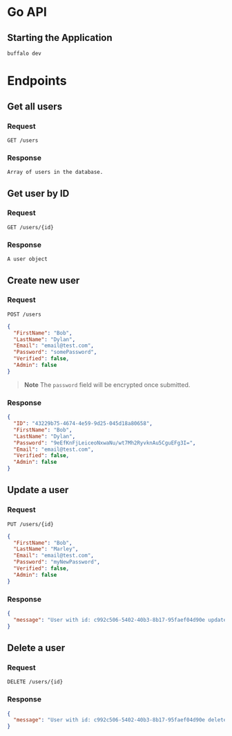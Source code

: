 # Go API

## Starting the Application

```console
buffalo dev
```



# Endpoints

## Get all users
### Request 
`GET /users`
### Response
```
Array of users in the database.
```

## Get user by ID
### Request
`GET /users/{id}`
### Response
```
A user object
```

## Create new user
### Request
`POST /users`
```JSON
{
  "FirstName": "Bob",
  "LastName": "Dylan",
  "Email": "email@test.com",
  "Password": "somePassword",
  "Verified": false,
  "Admin": false
}
```

> **Note**
> The `password` field will be encrypted once submitted. 

### Response
```JSON
{
  "ID": "43229b75-4674-4e59-9d25-045d18a80658",
  "FirstName": "Bob",
  "LastName": "Dylan",
  "Password": "9eEfKnFjLeiceoNxwaNu/wt7Mh2RyvknAu5CguEFg3I=",
  "Email": "email@test.com",
  "Verified": false,
  "Admin": false
}
```

## Update a user
### Request
`PUT /users/{id}`
```JSON
{
  "FirstName": "Bob",
  "LastName": "Marley",
  "Email": "email@test.com",
  "Password": "myNewPassword",
  "Verified": false,
  "Admin": false
}
```
### Response
```JSON
{
  "message": "User with id: c992c506-5402-40b3-8b17-95faef04d90e updated."
}
```

## Delete a user
### Request
`DELETE /users/{id}`
### Response
```JSON
{
  "message": "User with id: c992c506-5402-40b3-8b17-95faef04d90e deleted."
}
```
